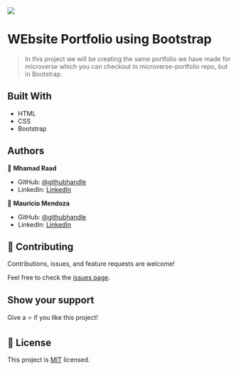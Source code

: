 ![](https://img.shields.io/badge/Microverse-blueviolet)

# WEbsite Portfolio using Bootstrap

> In this project we will be creating the same portfolio we have made for microverse which you can checkout in microverse-portfolio repo, but in Bootstrap.


## Built With

- HTML
- CSS
- Bootstrap




## Authors

👤 **Mhamad Raad**

- GitHub: [@githubhandle](https://github.com/Mhamad-Raad)
- LinkedIn: [LinkedIn](https://www.linkedin.com/in/mhamad-raad-446a75227/)

👤 **Mauricio Mendoza**

- GitHub: [@githubhandle](https://github.com/rbreva)
- LinkedIn: [LinkedIn](https://www.linkedin.com/in/r-mauricio-mendoza-huerta-0782a9166/)

## 🤝 Contributing

Contributions, issues, and feature requests are welcome!

Feel free to check the [issues page](https://github.com/Mhamad-Raad/Microverse-Portfolio-Bootstrap/issues).

## Show your support

Give a ⭐️ if you like this project!

## 📝 License

This project is [MIT](https://github.com/Mhamad-Raad/Microverse-Portfolio-Bootstrap/blob/master/MIT.md) licensed.

